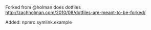 Forked from @holman does dotfiles http://zachholman.com/2010/08/dotfiles-are-meant-to-be-forked/

Added:
npmrc.symlink.example
